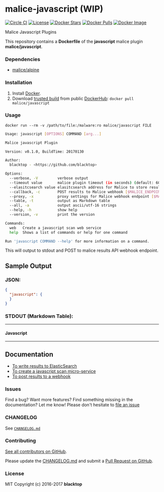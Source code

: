 malice-javascript (WIP)
=======================

[![Circle CI](https://circleci.com/gh/maliceio/malice-javascript.png?style=shield)](https://circleci.com/gh/maliceio/malice-javascript) [![License](http://img.shields.io/:license-mit-blue.svg)](http://doge.mit-license.org) [![Docker Stars](https://img.shields.io/docker/stars/malice/javascript.svg)](https://hub.docker.com/r/malice/javascript/) [![Docker Pulls](https://img.shields.io/docker/pulls/malice/javascript.svg)](https://hub.docker.com/r/malice/javascript/) [![Docker Image](https://img.shields.io/badge/docker%20image-114%20MB-blue.svg)](https://hub.docker.com/r/malice/javascript/)

Malice Javascript Plugins

This repository contains a **Dockerfile** of the **javascript** malice plugin **malice/javascript**.

### Dependencies

-	[malice/alpine](https://hub.docker.com/r/malice/alpine/)

### Installation

1.	Install [Docker](https://www.docker.io/).
2.	Download [trusted build](https://hub.docker.com/r/malice/javascript/) from public [DockerHub](https://hub.docker.com): `docker pull malice/javascript`

### Usage

```
docker run --rm -v /path/to/file:/malware:ro malice/javascript FILE
```

```bash
Usage: javascript [OPTIONS] COMMAND [arg...]

Malice javascript Plugin

Version: v0.1.0, BuildTime: 20170130

Author:
  blacktop - <https://github.com/blacktop>

Options:
  --verbose, -V		    verbose output
  --timeout value       malice plugin timeout (in seconds) (default: 60) [$MALICE_TIMEOUT]
  --elasitcsearch value elasitcsearch address for Malice to store results [$MALICE_ELASTICSEARCH]
  --callback, -c	    POST results to Malice webhook [$MALICE_ENDPOINT]
  --proxy, -x		    proxy settings for Malice webhook endpoint [$MALICE_PROXY]
  --table, -t		    output as Markdown table
  --all, -a		        output ascii/utf-16 strings
  --help, -h		    show help
  --version, -v		    print the version

Commands:
  web   Create a javascript scan web service  
  help	Shows a list of commands or help for one command

Run 'javascript COMMAND --help' for more information on a command.
```

This will output to stdout and POST to malice results API webhook endpoint.

Sample Output
-------------

### JSON:

```json
{
  "javascript": {
  }
}
```

### STDOUT (Markdown Table):

---

#### Javascript


---

Documentation
-------------

-	[To write results to ElasticSearch](https://github.com/maliceio/malice-javascript/blob/master/docs/elasticsearch.md)
-	[To create a javascript scan micro-service](https://github.com/maliceio/malice-javascript/blob/master/docs/web.md)
-	[To post results to a webhook](https://github.com/maliceio/malice-javascript/blob/master/docs/callback.md)

### Issues

Find a bug? Want more features? Find something missing in the documentation? Let me know! Please don't hesitate to [file an issue](https://github.com/maliceio/malice-javascript/issues/new)

### CHANGELOG

See [`CHANGELOG.md`](https://github.com/maliceio/malice-javascript/blob/master/CHANGELOG.md)

### Contributing

[See all contributors on GitHub](https://github.com/maliceio/malice-javascript/graphs/contributors).

Please update the [CHANGELOG.md](https://github.com/maliceio/malice-javascript/blob/master/CHANGELOG.md) and submit a [Pull Request on GitHub](https://help.github.com/articles/using-pull-requests/).

### License

MIT Copyright (c) 2016-2017 **blacktop**
